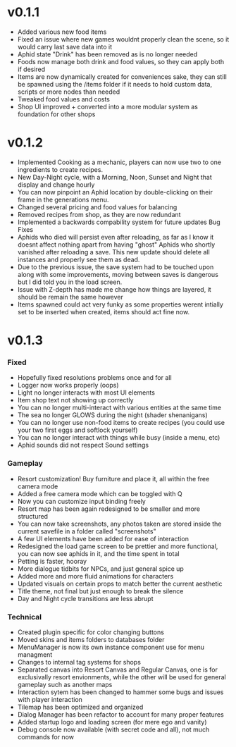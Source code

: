 # v0.1.1
- Added various new food items
- Fixed an issue where new games wouldnt properly clean the scene, so it would carry last save data into it
- Aphid state "Drink" has been removed as is no longer needed
- Foods now manage both drink and food values, so they can apply both if desired
- Items are now dynamically created for conveniences sake, they can still be spawned using the /items folder if it needs to hold custom data, scripts or more nodes than needed
- Tweaked food values and costs
- Shop UI improved + converted into a more modular system as foundation for other shops
# v0.1.2
- Implemented Cooking as a mechanic, players can now use two to one ingredients to create recipes.
- New Day-Night cycle, with a Morning, Noon, Sunset and Night that display and change hourly
- You can now pinpoint an Aphid location by double-clicking on their frame in the generations menu.
- Changed several pricing and food values for balancing
- Removed recipes from shop, as they are now redundant
- Implemented a backwards compability system for future updates
Bug Fixes
- Aphids who died will persist even after reloading, as far as I know it doesnt affect nothing apart from having "ghost" Aphids who shortly vanished after reloading a save.
  This new update should delete all instances and properly see them as dead.
- Due to the previous issue, the save system had to be touched upon along with some improvements, moving between saves is dangerous but I did told you in the load screen.
- Issue with Z-depth has made me change how things are layered, it should be remain the same however
- Items spawned could act very funky as some properties werent intially set to be inserted when created, items should act fine now.
# v0.1.3
### Fixed
- Hopefully fixed resolutions problems once and for all
- Logger now works properly (oops)
- Light no longer interacts with most UI elements
- Item shop text not showing up correctly
- You can no longer multi-interact with various entities at the same time
- The sea no longer GLOWS during the night (shader shenanigans)
- You can no longer use non-food items to create recipes (you could use your two first eggs and softlock yourself)
- You can no longer interact with things while busy (inside a menu, etc)
- Aphid sounds did not respect Sound settings
### Gameplay
- Resort customization! Buy furniture and place it, all within the free camera mode
-  Added a free camera mode which can be toggled with Q
- Now you can customize input binding freely
- Resort map has been again redesigned to be smaller and more structured
- You can now take screenshots, any photos taken are stored inside the current savefile in a folder called "screenshots"
- A few UI elements have been added for ease of interaction
- Redesigned the load game screen to be prettier and more functional, you can now see aphids in it, and the time spent in total
- Petting is faster, hooray
- More dialogue tidbits for NPCs, and just general spice up
- Added more and more fluid animations for characters
- Updated visuals on certain props to match better the current aesthetic
- Title theme, not final but just enough to break the silence
- Day and Night cycle transitions are less abrupt
### Technical
- Created plugin specific for color changing buttons
- Moved skins and items folders to databases folder
- MenuManager is now its own instance component use for menu managment
- Changes to internal tag systems for shops
- Separated canvas into Resort Canvas and Regular Canvas, one is for exclusivally resort envionments, while the other will be used for general gameplay such as another maps
- Interaction sytem has been changed to hammer some bugs and issues with player interaction
- Tilemap has been optimized and organized
- Dialog Manager has been refactor to account for many proper features
- Added startup logo and loading screen (for mere ego and vanity)
- Debug console now available (with secret code and all), not much commands for now